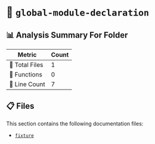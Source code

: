 # 📁 `global-module-declaration`

## 📊 Analysis Summary For Folder

| Metric | Count |
|--------|-------|
| 📁 Total Files | 1 |
| 🔧 Functions | 0 |
| 🔢 Line Count | 7 |


## 📋 Files

This section contains the following documentation files:

- [`fixture`](./fixture.md)